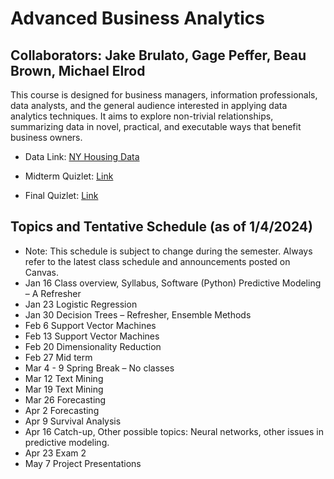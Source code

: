 # Advanced Business Analytics
## Collaborators: Jake Brulato, Gage Peffer, Beau Brown, Michael Elrod
This course is designed for business managers, information professionals, data analysts, and the general audience interested in applying data analytics techniques. It aims to explore non-trivial relationships, summarizing data in novel, practical, and executable ways that benefit business owners.

- Data Link: [NY Housing Data](https://www.kaggle.com/datasets/nelgiriyewithana/new-york-housing-market?select=NY-House-Dataset.csv )

- Midterm Quizlet: [Link](https://quizlet.com/886183786/dsbambad-6211-midterm-information-spring-2024-flash-cards/?i=27xifl&x=1jqt)

- Final Quizlet: [Link](https://quizlet.com/905371355/dsba-6211-final-review-flash-cards/?i=27xifl&x=1jqt)

## Topics and Tentative Schedule (as of 1/4/2024)
- Note: This schedule is subject to change during the semester. Always refer to the latest class schedule and announcements posted on Canvas.
- Jan 16 Class overview, Syllabus, Software (Python) Predictive Modeling – A Refresher
- Jan 23 Logistic Regression
- Jan 30 Decision Trees – Refresher, Ensemble Methods
- Feb 6 Support Vector Machines
- Feb 13 Support Vector Machines
- Feb 20 Dimensionality Reduction
- Feb 27 Mid term
- Mar 4 - 9 Spring Break – No classes
- Mar 12 Text Mining
- Mar 19 Text Mining
- Mar 26 Forecasting
- Apr 2 Forecasting
- Apr 9 Survival Analysis
- Apr 16 Catch-up, Other possible topics: Neural networks, other issues in predictive modeling.
- Apr 23 Exam 2
- May 7 Project Presentations
